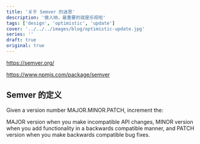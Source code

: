 ```yaml
---
title: '关于 Semver 的迷思'
description: '做人呐，最重要的就是乐观啦'
tags: ['design', 'optimistic', 'update']
cover: '../../../images/blog/optimistic-update.jpg'
series: ''
draft: true
original: true
---
```


https://semver.org/

https://www.npmjs.com/package/semver

## Semver 的定义
Given a version number MAJOR.MINOR.PATCH, increment the:

MAJOR version when you make incompatible API changes,
MINOR version when you add functionality in a backwards compatible manner, and
PATCH version when you make backwards compatible bug fixes.
